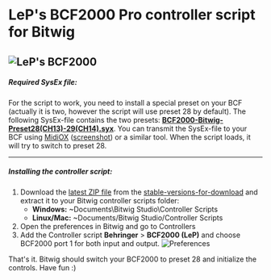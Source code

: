 # LeP's BCF2000 Pro controller script for Bitwig
![LeP's BCF2000][overviewImage]
---
##### Required SysEx file:
For the script to work, you need to install a special preset on your BCF (actually it is two, however the script will use preset 28 by default).
The following SysEx-file contains the two presets:  [**BCF2000-Bitwig-Preset28(CH13)-29(CH14).syx**][sysexfile].
You can transmit the SysEx-file to your BCF using [MidiOX][midiOxLink] ([screenshot][midiOxScreenshot]) or a similar tool. When the script loads, it will try to switch to preset 28.

---
##### Installing the controller script:

1.  Download the [latest ZIP file][latestZip] from the [stable-versions-for-download][stableFolder] and extract it to your Bitwig controller scripts folder:
    * **Windows:** ~Documents\Bitwig Studio\Controller Scripts
    * **Linux/Mac:** ~Documents/Bitwig Studio/Controller Scripts
2.  Open the preferences in Bitwig and go to Controllers
3.  Add the Controller script **Behringer** > **BCF2000 (LeP)** and choose BCF2000 port 1 for both input and output. ![Preferences][prefs]

That's it. Bitwig should switch your BCF2000 to preset 28 and initialize the controls. Have fun :)

[latestZip]: https://github.com/justlep/bitwig/blob/master/stable-version-for-download/LeP's%20Controller%20Scripts%20v1.0.0.zip?raw=true
[overviewImage]: https://raw.githubusercontent.com/justlep/bitwig/master/doc/Behringer%20BCF2000/img/LeP's-BCF-2000.png
[sysexfile]: https://raw.githubusercontent.com/justlep/bitwig/master/doc/Behringer%20BCF2000/BCF2000-Bitwig-Preset28(CH13)-29(CH14).syx
[prefs]: https://raw.githubusercontent.com/justlep/bitwig/master/doc/Behringer%20BCF2000/img/preferences.png
[stableFolder]: https://github.com/justlep/bitwig/tree/master/stable-version-for-download/
[midiOxScreenshot]: https://raw.githubusercontent.com/justlep/bitwig/master/doc/Behringer%20BCF2000/img/MidiOX-send-SysEx.png
[midiOxLink]: http://www.midiox.com/